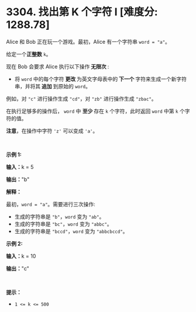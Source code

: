 # 3304. 找出第 K 个字符 I [难度分: 1288.78]

<p>Alice 和 Bob 正在玩一个游戏。最初，Alice 有一个字符串 <code>word = "a"</code>。</p>

<p>给定一个<strong>正整数</strong> <code>k</code>。</p>

<p>现在 Bob 会要求 Alice 执行以下操作<strong> 无限次 </strong>:</p>

<ul>
	<li>将 <code>word</code> 中的每个字符<strong> 更改 </strong>为英文字母表中的<strong> 下一个 </strong>字符来生成一个新字符串，并将其<strong> 追加 </strong>到原始的 <code>word</code>。</li>
</ul>

<p>例如，对 <code>"c"</code> 进行操作生成 <code>"cd"</code>，对 <code>"zb"</code> 进行操作生成 <code>"zbac"</code>。</p>

<p>在执行足够多的操作后， <code>word</code> 中 <strong>至少 </strong>存在 <code>k</code> 个字符，此时返回 <code>word</code> 中第 <code>k</code> 个字符的值。</p>

<p><strong>注意</strong>，在操作中字符 <code>'z'</code> 可以变成 <code>'a'</code>。</p>

<p>&nbsp;</p>

<p><strong class="example">示例 1:</strong></p>

<div class="example-block">
<p><strong>输入：</strong><span class="example-io">k = 5</span></p>

<p><strong>输出：</strong><span class="example-io">"b"</span></p>

<p><strong>解释：</strong></p>

<p>最初，<code>word = "a"</code>。需要进行三次操作:</p>

<ul>
	<li>生成的字符串是 <code>"b"</code>，<code>word</code> 变为 <code>"ab"</code>。</li>
	<li>生成的字符串是 <code>"bc"</code>，<code>word</code> 变为 <code>"abbc"</code>。</li>
	<li>生成的字符串是 <code>"bccd"</code>，<code>word</code> 变为 <code>"abbcbccd"</code>。</li>
</ul>
</div>

<p><strong class="example">示例 2:</strong></p>

<div class="example-block">
<p><strong>输入：</strong><span class="example-io">k = 10</span></p>

<p><strong>输出：</strong><span class="example-io">"c"</span></p>
</div>

<p>&nbsp;</p>

<p><strong>提示：</strong></p>

<ul>
	<li><code>1 &lt;= k &lt;= 500</code></li>
</ul>
